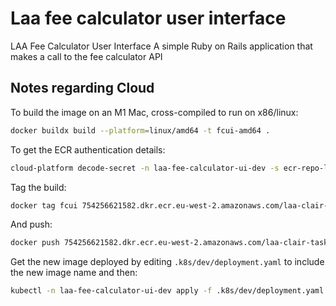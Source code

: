 # Laa fee calculator user interface

LAA Fee Calculator User Interface
A simple Ruby on Rails application that makes a call to the fee calculator API

## Notes regarding Cloud

To build the image on an M1 Mac, cross-compiled to run on x86/linux:

```bash
docker buildx build --platform=linux/amd64 -t fcui-amd64 .
```

To get the ECR authentication details:

```bash
cloud-platform decode-secret -n laa-fee-calculator-ui-dev -s ecr-repo-laa-fee-calculator-ui-dev
```

Tag the build:

```bash
docker tag fcui 754256621582.dkr.ecr.eu-west-2.amazonaws.com/laa-clair-taskforce/laa-fee-calculator-ui-dev-ecr:1.0
```

And push:

```bash
docker push 754256621582.dkr.ecr.eu-west-2.amazonaws.com/laa-clair-taskforce/laa-fee-calculator-ui-dev-ecr:1.0
```

Get the new image deployed by editing `.k8s/dev/deployment.yaml` to include the
new image name and then:

```bash
kubectl -n laa-fee-calculator-ui-dev apply -f .k8s/dev/deployment.yaml
```
